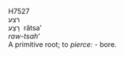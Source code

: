 <body>
  <p>H7527<br>  רצע  <br> רָצַע  ‎  râtsa‛  <br><i>raw-tsah‘ </i><br>A primitive root; to <i>pierce: - </i>bore.<br></p>
 </body>